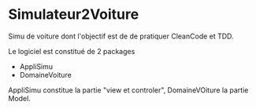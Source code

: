 # Simulateur2Voiture
Simu de voiture dont l'objectif est de de pratiquer CleanCode et TDD.

Le logiciel est constitué de 2 packages
- AppliSimu
- DomaineVoiture


AppliSimu constitue la partie "view et controler", 
DomaineVOiture la partie Model.


